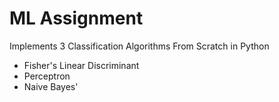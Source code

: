 # ML Assignment

Implements 3 Classification Algorithms From Scratch in Python

- Fisher's Linear Discriminant
- Perceptron
- Naive Bayes'

